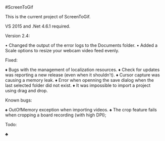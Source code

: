 ﻿#ScreenToGif

This is the current project of ScreenToGif.

VS 2015 and .Net 4.6.1 required.


Version 2.4:

• Changed the output of the error logs to the Documents folder.
• Added a Scale options to resize your webcam video feed evenly.

Fixed:

♦ Bugs with the management of localization resources.
♦ Check for updates was reporting a new release (even when it shouldn't).
♦ Cursor capture was causing a memory leak.
♦ Error when openning the save dialog when the last selected folder did not exist.
♦ It was impossible to import a project using drag and drop.

Known bugs:

♠ OutOfMemory exception when importing videos. 
♠ The crop feature fails when cropping a board recording (with high DPI);

Todo:

♣ 